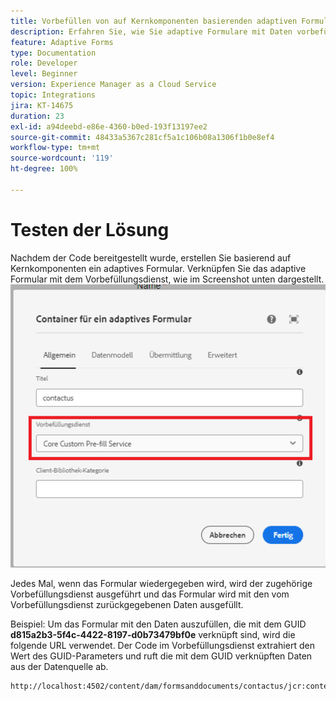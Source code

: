 ```yaml
---
title: Vorbefüllen von auf Kernkomponenten basierenden adaptiven Formularen
description: Erfahren Sie, wie Sie adaptive Formulare mit Daten vorbefüllen
feature: Adaptive Forms
type: Documentation
role: Developer
level: Beginner
version: Experience Manager as a Cloud Service
topic: Integrations
jira: KT-14675
duration: 23
exl-id: a94deebd-e86e-4360-b0ed-193f13197ee2
source-git-commit: 48433a5367c281cf5a1c106b08a1306f1b0e8ef4
workflow-type: tm+mt
source-wordcount: '119'
ht-degree: 100%

---
```


# Testen der Lösung

Nachdem der Code bereitgestellt wurde, erstellen Sie basierend auf Kernkomponenten ein adaptives Formular. Verknüpfen Sie das adaptive Formular mit dem Vorbefüllungsdienst, wie im Screenshot unten dargestellt.
![prefill-service](assets/pre-fill-service.png)

Jedes Mal, wenn das Formular wiedergegeben wird, wird der zugehörige Vorbefüllungsdienst ausgeführt und das Formular wird mit den vom Vorbefüllungsdienst zurückgegebenen Daten ausgefüllt.

Beispiel: Um das Formular mit den Daten auszufüllen, die mit dem GUID **d815a2b3-5f4c-4422-8197-d0b73479bf0e** verknüpft sind, wird die folgende URL verwendet.
Der Code im Vorbefüllungsdienst extrahiert den Wert des GUID-Parameters und ruft die mit dem GUID verknüpften Daten aus der Datenquelle ab.

```html
http://localhost:4502/content/dam/formsanddocuments/contactus/jcr:content?wcmmode=disabled&guid=d815a2b3-5f4c-4422-8197-d0b73479bf0e
```
